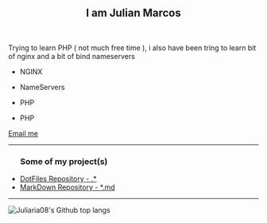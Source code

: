 <h2 align="center">I am Julian Marcos</h2>
<br>
<p>Trying to learn PHP ( not much free time ), i also have been tring to learn bit of nginx and a bit of bind nameservers</p>
<ul>
<li><p>NGINX</p></li>
<li><p>NameServers</p></li>
<li><p>PHP</p></li>
<li><p>PHP</p></li>
</ul>
<a href="http://scr.im/jmjl">Email me</a>

<hr>

<ul>
<h3>Some of my project(s)</h3>
<li><a href="https://github.com/Juliaria08/dot">DotFiles Repository - .* </a></li>
<li><a href="https://github.com/Juliaria08/md">MarkDown Repository - *.md </a></li>
</ul>

<hr>

<img alt="Juliaria08's Github top langs" src="https://github-readme-stats.vercel.app/api/top-langs/?username=Juliaria08&theme=dracula"/>

